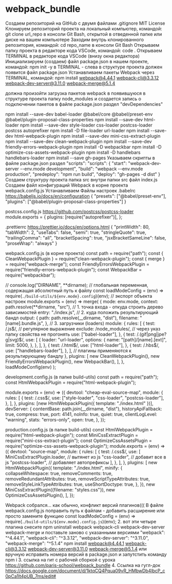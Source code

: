 # webpack_bundle

Создаем репозиторий на GitHub с двумя файлами
.gitignore
MIT License
Клонируем репозиторий проекта на локальный компьютер, командой:
git clone url_repo
в консоли Git Bash, открытой в отведенной папке или диске на вашем компьютере
Заходим внутрь клонированного репозитория, командой:
cd repo_name
в консоли Git Bash
Открываем папку проекта в редакторе кода VSCode, командой:
code .
Открываем TERMINAL в редакторе кода VSCode (внизу окна редактора)
Инициализируем (создаем) файл package.json в нашем проекте, командой:
npm init -y
в TERMINAL - слева в структуре проекта должен появится файл package.json
Устанавливаем пакеты Webpack через TERMINAL, командой:
npm install webpack@4.44.1 webpack-cli@3.3.12 webpack-dev-server@3.11.0 webpack-merge@5.1.4

должна произойти загрузка пакетов webpack в появившуюся в структуре проекта папку node_modules и создается запись о подключении пакетов в файле package.json раздел "devDependencies"

npm install --save-dev babel-loader @babel/core @babel/preset-env @babel/plugin-proposal-class-properties
npm install --save-dev html-loader
npm install --save-dev style-loader css-loader postcss-loader postcss autoprefixer
npm install -D file-loader url-loader
npm install --save-dev html-webpack-plugin
npm install --save-dev mini-css-extract-plugin
npm install --save-dev clean-webpack-plugin
npm install --save-dev friendly-errors-webpack-plugin
npm install -D webpackbar
npm install -D optimize-css-assets-webpack-plugin
npm install -D handlebars handlebars-loader
npm install --save gh-pages
Указываем скрипты в файле package.json раздел "scripts":
"scripts": {
"start": "webpack-dev-server --env.mode development",
"build": "webpack --env.mode production",
"predeploy": "npm run build",
"deploy": "gh-pages -d dist"
}
Создаем структуру проекта
папка src
внутри папки src файл index.js
Создаем файл конфигураций Webpack в корне проекта
webpack.config.js
Устанавливаем
Файлы настроек
.babelrc https://babeljs.io/docs/en/configuration
{
"presets": ["@babel/preset-env"],
"plugins": ["@babel/plugin-proposal-class-properties"]
}

postcss.config.js https://github.com/postcss/postcss-loader
module.exports = {
plugins: [require("autoprefixer")],
};

.prettierrc https://prettier.io/docs/en/options.html
{
"printWidth": 80,
"tabWidth": 2,
"useTabs": false,
"semi": true,
"stringleQuote": true,
"trailingComma": "all",
"bracketSpacing": true,
"jsxBracketSameLine": false,
"proseWrap": "always"
}

webpack.config.js (в корне проекта)
const path = require("path");
const { CleanWebpackPlugin } = require("clean-webpack-plugin");
const { merge } = require("webpack-merge");
const FriendlyErrorsWebpackPlugin = require("friendly-errors-webpack-plugin");
const WebpackBar = require("webpackbar");

// console.log("DIRNAME", **dirname); // глобальная переменная, содержащая абсолютный путь к файлу
const loadModeConfig = (env) =>
require(`./build-utils/${env.mode}.config`)(env);
// экспорт объекта настроек
module.exports = (env) =>
merge(
{
mode: env.mode,
context: path.resolve(**dirname, "src"),
// 1. точка входа - откуда строить дерево зависимостей
entry: "./index.js",
// 2. куда положить результирующий бандл
output: {
path: path.resolve(\_\_dirname, "dist"),
filename: "[name].bundle.js",
},
// 3. загрузчики (loaders)
module: {
rules: [
{
test: /\.js$/, // регулярное выражение
            exclude: /node_modules/, // через указ папку свойства не прогонять
            use: ["babel-loader"],
          },
          {
            test: /\.(gif|png|jpe?g|svg)$/,
use: [
{
loader: "url-loader",
options: {
name: "[path]/[name].[ext]",
limit: 5000,
},
},
],
},
{
test: /\.html$/,
            use: ["html-loader"],
          },
          {
            test: /\.hbs$/,
use: ["handlebars-loader"],
},
],
// плагины применяются к результирующему бандлу
},
plugins: [
new CleanWebpackPlugin(),
new FriendlyErrorsWebpackPlugin(),
new WebpackBar(),
],
},
loadModeConfig(env)
);

development.config.js (в папке build-utils)
const path = require("path");
const HtmlWebpackPlugin = require("html-webpack-plugin");

module.exports = (env) => ({
devtool: "cheap-eval-source-map",
module: {
rules: [
{
test: /\.css$/,
use: ["style-loader", "css-loader", "postcss-loader"],
},
],
},
plugins: [new HtmlWebpackPlugin({ template: "./index.html" })],
devServer: {
contentBase: path.join(\_\_dirname, "dist"),
historyApiFallback: true,
compress: true,
port: 4141,
noInfo: true,
quiet: true,
clientLogLevel: "warning",
stats: "errors-only",
open: true,
},
});

production.config.js (в папке build-utils)
const HtmlWebpackPlugin = require("html-webpack-plugin");
const MiniCssExtractPlugin = require("mini-css-extract-plugin");
const OptimizeCssAssetsPlugin = require("optimize-css-assets-webpack-plugin");
module.exports = (env) => ({
devtool: "source-map",
module: {
rules: [
{
test: /\.css$/,
use: [
MiniCssExtractPlugin.loader, // вытянет из js
"css-loader", // добавит все в js
"postcss-loader", // добавляет автопрефиксы
],
},
],
},
plugins: [
new HtmlWebpackPlugin({
template: "./index.html",
minify: {
collapseWhitespace: true,
removeComments: true,
removeRedundantAttributes: true,
removeScriptTypeAttributes: true,
removeStyleLinkTypeAttributes: true,
useShortDoctype: true,
},
}),
new MiniCssExtractPlugin({filename: "styles.css"}),
new OptimizeCssAssetsPlugin(),
],
});

Webpack собрался...
как обычно, конфликт версий плагинов(((
В файле webpack.config.js поправить путь к файлам - добавить расширение или просто замените функцию
const loadModeConfig = (env) =>
require(`./build-utils/${env.mode}.config.js`)(env); 2. вот эти четыре плагина снесите
npm uninstall webpack webpack-cli webpack-dev-server webpack-merge
и поставьте заново с указанными версиями
"webpack": "^4.44.1",
"webpack-cli": "^3.3.12",
"webpack-dev-server": "^3.11.0",
"webpack-merge": "^5.1.4"
npm install webpack@4.44.1 webpack-cli@3.3.12 webpack-dev-server@3.11.0 webpack-merge@5.1.4
или вручную исправить номера версий в package.json и запутстить команду npm i 3. ссылка на гит с рабочей сборкой с урока
https://github.com/paris-school/webpack_bundle 4. Ссылка на гугл-док
https://docs.google.com/document/d/1ktqCQ4Pqua09vR_HMbwDb4lbcP_c0pCa1lt4pUB_7ms/edit#
